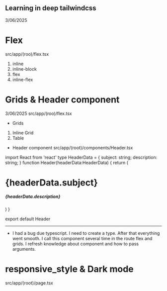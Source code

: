 ## Learning in deep tailwindcss

3/06/2025

# Flex
src/app/(roo)/flex.tsx

1. inline
2. inline-block
3. flex
4. inline-flex

# Grids & Header component
3/06/2025
src/app/(roo)/flex.tsx

- Grids
1. Inline Grid
2. Table

- Header component
src/app/(root)/components/Header.tsx

import React from 'react'
type HeaderData = {
    subject: string;
    description: string;
}
function Header(headerData:HeaderData) {
  return (
    <div className='my-5'>
            <h1 className='text-amber-300'>{headerData.subject}</h1>
            <h5>{headerData.description}</h5>
    </div>
  )
}

export default Header

*******

* I had a bug due typescript. I need to create a type. After that everything went smooth. I call this component several time in the route flex and grids. I refresh knowledge about component and how to pass arguments.

# responsive_style & Dark mode

src/app/(root)/page.tsx


